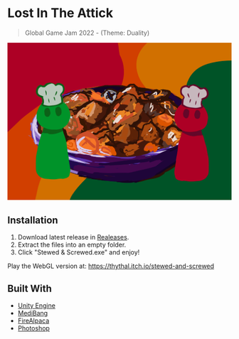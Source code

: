 # Lost In The Attick
> Global Game Jam 2022 - (Theme: Duality)

![](header.png)

## Installation

1. Download latest release in [Realeases](https://github.com/LucasGenovese/Game-Jam-2022/releases).
2. Extract the files into an empty folder.
3. Click "Stewed & Screwed.exe" and enjoy!

Play the WebGL version at: https://thythal.itch.io/stewed-and-screwed

## Built With

* []() [Unity Engine](https://unity.com/)
* []() [MediBang](https://medibangpaint.com/es/)
* []() [FireAlpaca](https://firealpaca.com/)
* []() [Photoshop](https://www.adobe.com/la/products/photoshop.html)
